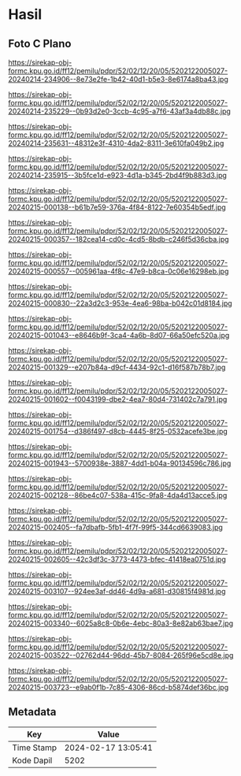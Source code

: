 # Hasil

## Foto C Plano

https://sirekap-obj-formc.kpu.go.id/ff12/pemilu/pdpr/52/02/12/20/05/5202122005027-20240214-234906--8e73e2fe-1b42-40d1-b5e3-8e6174a8ba43.jpg

https://sirekap-obj-formc.kpu.go.id/ff12/pemilu/pdpr/52/02/12/20/05/5202122005027-20240214-235229--0b93d2e0-3ccb-4c95-a7f6-43af3a4db88c.jpg

https://sirekap-obj-formc.kpu.go.id/ff12/pemilu/pdpr/52/02/12/20/05/5202122005027-20240214-235631--48312e3f-4310-4da2-8311-3e610fa049b2.jpg

https://sirekap-obj-formc.kpu.go.id/ff12/pemilu/pdpr/52/02/12/20/05/5202122005027-20240214-235915--3b5fce1d-e923-4d1a-b345-2bd4f9b883d3.jpg

https://sirekap-obj-formc.kpu.go.id/ff12/pemilu/pdpr/52/02/12/20/05/5202122005027-20240215-000138--b61b7e59-376a-4f84-8122-7e60354b5edf.jpg

https://sirekap-obj-formc.kpu.go.id/ff12/pemilu/pdpr/52/02/12/20/05/5202122005027-20240215-000357--182cea14-cd0c-4cd5-8bdb-c246f5d36cba.jpg

https://sirekap-obj-formc.kpu.go.id/ff12/pemilu/pdpr/52/02/12/20/05/5202122005027-20240215-000557--005961aa-4f8c-47e9-b8ca-0c06e16298eb.jpg

https://sirekap-obj-formc.kpu.go.id/ff12/pemilu/pdpr/52/02/12/20/05/5202122005027-20240215-000830--22a3d2c3-953e-4ea6-98ba-b042c01d8184.jpg

https://sirekap-obj-formc.kpu.go.id/ff12/pemilu/pdpr/52/02/12/20/05/5202122005027-20240215-001043--e8646b9f-3ca4-4a6b-8d07-66a50efc520a.jpg

https://sirekap-obj-formc.kpu.go.id/ff12/pemilu/pdpr/52/02/12/20/05/5202122005027-20240215-001329--e207b84a-d9cf-4434-92c1-d16f587b78b7.jpg

https://sirekap-obj-formc.kpu.go.id/ff12/pemilu/pdpr/52/02/12/20/05/5202122005027-20240215-001602--f0043199-dbe2-4ea7-80d4-731402c7a791.jpg

https://sirekap-obj-formc.kpu.go.id/ff12/pemilu/pdpr/52/02/12/20/05/5202122005027-20240215-001754--d386f497-d8cb-4445-8f25-0532acefe3be.jpg

https://sirekap-obj-formc.kpu.go.id/ff12/pemilu/pdpr/52/02/12/20/05/5202122005027-20240215-001943--5700938e-3887-4dd1-b04a-90134596c786.jpg

https://sirekap-obj-formc.kpu.go.id/ff12/pemilu/pdpr/52/02/12/20/05/5202122005027-20240215-002128--86be4c07-538a-415c-9fa8-4da4d13acce5.jpg

https://sirekap-obj-formc.kpu.go.id/ff12/pemilu/pdpr/52/02/12/20/05/5202122005027-20240215-002405--fa7dbafb-5fb1-4f7f-99f5-344cd6639083.jpg

https://sirekap-obj-formc.kpu.go.id/ff12/pemilu/pdpr/52/02/12/20/05/5202122005027-20240215-002605--42c3df3c-3773-4473-bfec-41418ea0751d.jpg

https://sirekap-obj-formc.kpu.go.id/ff12/pemilu/pdpr/52/02/12/20/05/5202122005027-20240215-003107--924ee3af-dd46-4d9a-a681-d30815f4981d.jpg

https://sirekap-obj-formc.kpu.go.id/ff12/pemilu/pdpr/52/02/12/20/05/5202122005027-20240215-003340--6025a8c8-0b6e-4ebc-80a3-8e82ab63bae7.jpg

https://sirekap-obj-formc.kpu.go.id/ff12/pemilu/pdpr/52/02/12/20/05/5202122005027-20240215-003522--02762d44-96dd-45b7-8084-265f96e5cd8e.jpg

https://sirekap-obj-formc.kpu.go.id/ff12/pemilu/pdpr/52/02/12/20/05/5202122005027-20240215-003723--e9ab0f1b-7c85-4306-86cd-b5874def36bc.jpg


## Metadata

| Key        | Value               |
| ---------- | ------------------- |
| Time Stamp | 2024-02-17 13:05:41 |
| Kode Dapil | 5202                |



